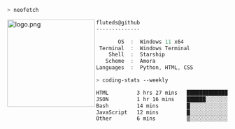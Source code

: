 ```zsh
> neofetch
```

<!--img align="left" src="https://github.com/fluteds.png" alt="logo.png" width="200"/>-->
<img align="left" src="https://external-content.duckduckgo.com/iu/?u=https%3A%2F%2F78.media.tumblr.com%2F975fca5f82161b190efdcaa05ffbd4ec%2Ftumblr_p6q6m9TJF01x3p3jmo1_500.png&f=1&nofb=1" alt="logo.png" width="200"/>

```csharp
fluteds@github
--------------

       OS  :  Windows 11 x64
 Terminal  :  Windows Terminal
    Shell  :  Starship
   Scheme  :  Amora
Languages  :  Python, HTML, CSS
```

```zsh
> coding-stats --weekly
```

<!--START_SECTION:waka-->

```txt
HTML         3 hrs 27 mins   ████████████████░░░░░░░░░   64.18 %
JSON         1 hr 16 mins    ██████░░░░░░░░░░░░░░░░░░░   23.62 %
Bash         14 mins         █░░░░░░░░░░░░░░░░░░░░░░░░   04.56 %
JavaScript   12 mins         █░░░░░░░░░░░░░░░░░░░░░░░░   03.77 %
Other        6 mins          ▒░░░░░░░░░░░░░░░░░░░░░░░░   01.96 %
```

<!--END_SECTION:waka-->
